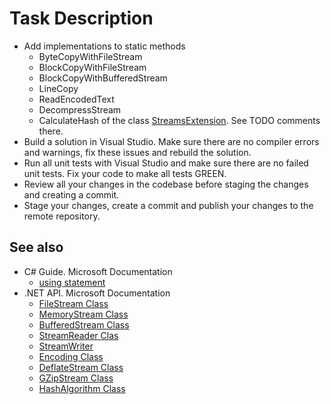 # Task Description

- Add implementations to static methods
    - ByteCopyWithFileStream
    - BlockCopyWithFileStream
    - BlockCopyWithBufferedStream
    - LineCopy   
    - ReadEncodedText
    - DecompressStream
    - CalculateHash
of the class [StreamsExtension](https://gitlab.com/AnzhelikaKravchuk/streams/-/blob/master/Streams/StreamsExtension.cs). See TODO comments there.
- Build a solution in Visual Studio. Make sure there are no compiler errors and warnings, fix these issues and rebuild the solution.
- Run all unit tests with Visual Studio and make sure there are no failed unit tests. Fix your code to make all tests GREEN.
- Review all your changes in the codebase before staging the changes and creating a commit.
- Stage your changes, create a commit and publish your changes to the remote repository.

## See also
- C# Guide. Microsoft Documentation
    - [using statement](https://docs.microsoft.com/en-us/dotnet/csharp/language-reference/keywords/using-statement)
- .NET API. Microsoft Documentation
    - [FileStream Class](https://docs.microsoft.com/en-us/dotnet/api/system.io.filestream?view=netcore-3.1)
    - [MemoryStream Class](https://docs.microsoft.com/en-us/dotnet/api/system.io.memorystream?view=netcore-3.1)
    - [BufferedStream Class](https://docs.microsoft.com/en-us/dotnet/api/system.io.bufferedstream?view=netcore-3.1)
    - [StreamReader Clas](https://docs.microsoft.com/en-us/dotnet/api/system.io.streamreader?view=netcore-3.1)
    - [StreamWriter](https://docs.microsoft.com/en-us/dotnet/api/system.io.streamwriter?view=netcore-3.1)
    - [Encoding Class](https://docs.microsoft.com/en-us/dotnet/api/system.text.encoding?view=netcore-3.1)
    - [DeflateStream Class](https://docs.microsoft.com/en-us/dotnet/api/system.io.compression.deflatestream?view=netcore-3.1)
    - [GZipStream Class](https://docs.microsoft.com/en-us/dotnet/api/system.io.compression.gzipstream?view=netcore-3.1)
    - [HashAlgorithm Class](https://docs.microsoft.com/en-us/dotnet/api/system.security.cryptography.hashalgorithm?view=netcore-3.1)